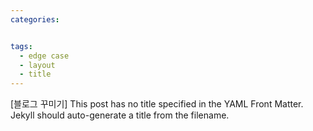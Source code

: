 ```yaml
---
categories: 


tags:
  - edge case
  - layout
  - title
---
```


[블로그 꾸미기] This post has no title specified in the YAML Front Matter. Jekyll should auto-generate a title from the filename.